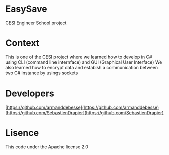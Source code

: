 # EasySave
CESI Engineer School project

# Context
This is one of the CESI project where we learned how to develop in C# using CLI (command line internface) and GUI (Graphical User Interface)
We also learned how to encrypt data and estabish a communication between two C# instance by usings sockets

# Developers
[https://github.com/armanddebesse](https://github.com/armanddebesse)
[https://github.com/SebastienDrapier](https://github.com/SebastienDrapier)

# Lisence
This code under the Apache license 2.0